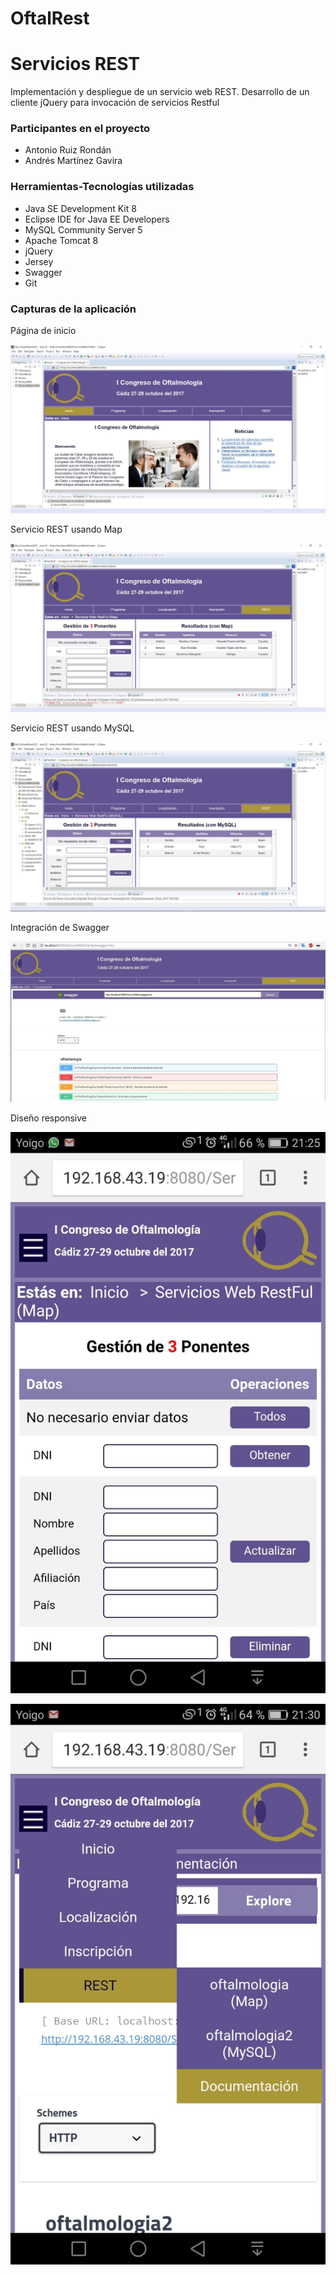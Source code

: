 # OftalRest

# Servicios REST

Implementación y despliegue de un servicio web REST. Desarrollo de un cliente jQuery para invocación de servicios Restful


### Participantes en el proyecto

- Antonio Ruiz Rondán
- Andrés Martínez Gavira


### Herramientas-Tecnologías utilizadas

- Java SE Development Kit 8
- Eclipse IDE for Java EE Developers
- MySQL Community Server 5
- Apache Tomcat 8
- jQuery
- Jersey
- Swagger
- Git


### Capturas de la aplicación

Página de inicio

![Index](https://github.com/toninoes/OftalRest/blob/master/ServicioWebCliente/WebContent/img/a.png)

Servicio REST usando Map

![Servicio REST usando Map](https://github.com/toninoes/OftalRest/blob/master/ServicioWebCliente/WebContent/img/b.png)

Servicio REST usando MySQL

![Servicio REST usando MySQL](https://github.com/toninoes/OftalRest/blob/master/ServicioWebCliente/WebContent/img/c.png)

Integración de Swagger

![Swagger](https://github.com/toninoes/OftalRest/blob/master/ServicioWebCliente/WebContent/img/d.png)

Diseño responsive

![Responsive](https://github.com/toninoes/OftalRest/blob/master/ServicioWebCliente/WebContent/img/e.png)

![Responsive2](https://github.com/toninoes/OftalRest/blob/master/ServicioWebCliente/WebContent/img/f.png)
